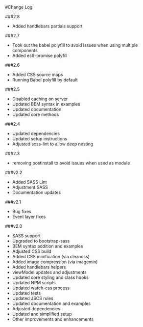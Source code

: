#Change Log

###2.8

* Added handlebars partials support

###2.7

* Took out the babel polyfill to avoid issues when using multiple components
* Added es6-promise polyfill

###2.6

* Added CSS source maps
* Running Babel polyfill by default

###2.5

* Disabled caching on server
* Updated BEM syntax in examples
* Updated documentation
* Updated core methods

###2.4

* Updated dependencies
* Updated setup instructions
* Adjusted scss-lint to allow deep nesting

###2.3

* removing postinstall to avoid issues when used as module

###v2.2

* Added SASS Lint
* Adjustment SASS
* Documentation updates

###v2.1

* Bug fixes
* Event layer fixes

###v2.0

* SASS support
* Upgraded to bootstrap-sass
* BEM syntax addition and examples
* Adjusted CSS build
* Added CSS minification (via cleancss)
* Added image compression (via imagemin)
* Added handlebars helpers
* viewModel updates and adjustments
* Updated core styling and class hooks
* Updated NPM scripts
* Updated watch-css process
* Updated tests
* Updated JSCS rules
* Updated documentation and examples
* Adjusted dependencies
* Updated and simplified setup
* Other improvements and enhancements 
